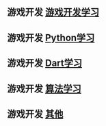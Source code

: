 ## 游戏开发 [ 游戏开发学习 ]( https://github.com/pheromone/other-learn/tree/master/%E6%B8%B8%E6%88%8F%E5%BC%80%E5%8F%91%E5%AD%A6%E4%B9%A0 )    <br/>
## 游戏开发 [ Python学习 ]( https://github.com/pheromone/other-learn/tree/master/phthon%E5%AD%A6%E4%B9%A0 )    <br/>
## 游戏开发 [ Dart学习 ]( https://github.com/pheromone/other-learn/tree/master/Dart%E5%AD%A6%E4%B9%A0 )    <br/>
## 游戏开发 [ 算法学习 ]( https://github.com/pheromone/other-learn/tree/master/%E7%AE%97%E6%B3%95%E5%AD%A6%E4%B9%A0  )    <br/>
## 游戏开发 [ 其他 ]( https://github.com/pheromone/other-learn/tree/master/%E5%85%B6%E4%BB%96 )    <br/>



   




